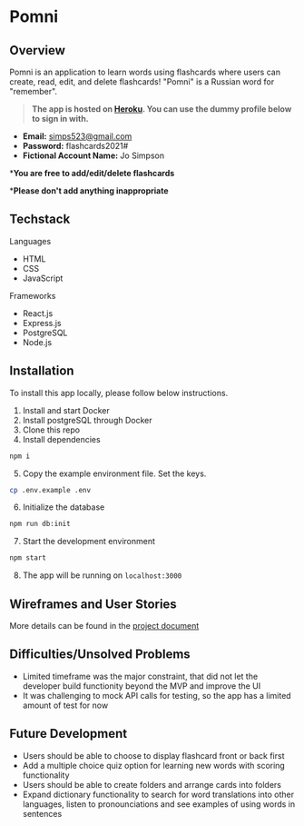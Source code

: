 # Pomni

## Overview

Pomni is an application to learn words using flashcards where users can create, read, edit, and delete flashcards! "Pomni" is a Russian word for "remember".

> **The app is hosted on [Heroku](https://pomni.herokuapp.com/).
You can use the dummy profile below to sign in with.**

- **Email:** simps523@gmail.com
- **Password:** flashcards2021#
- **Fictional Account Name:** Jo Simpson

***You are free to add/edit/delete flashcards**

***Please don't add anything inappropriate**

## Techstack

Languages
- HTML
- CSS
- JavaScript

Frameworks
- React.js
- Express.js
- PostgreSQL
- Node.js

## Installation
To install this app locally, please follow below instructions.

1. Install and start Docker
2. Install postgreSQL through Docker
3. Clone this repo
4. Install dependencies
```sh
npm i
``` 
5. Copy the example environment file. Set the keys.
```sh
cp .env.example .env
``` 
6. Initialize the database
```sh
npm run db:init
``` 
7. Start the development environment
```sh
npm start
``` 
8. The app will be running on `localhost:3000`

## Wireframes and User Stories
More details can be found in the 
[project document](https://docs.google.com/document/d/1J_5NasOWcC0rYkxaLs7ogfaibdnexdLfT3Agjjacz2U/edit?usp=sharing)


## Difficulties/Unsolved Problems
- Limited timeframe was the major constraint, that did not let the developer build functionity beyond the MVP and improve the UI
- It was challenging to mock API calls for testing, so the app has a limited amount of test for now


## Future Development

- Users should be able to choose to display flashcard front or back first
- Add a multiple choice quiz option for learning new words with scoring functionality
- Users should be able to create folders and arrange cards into folders
- Expand dictionary functionality to search for word translations into other languages, listen to pronounciations and see examples of using words in sentences


